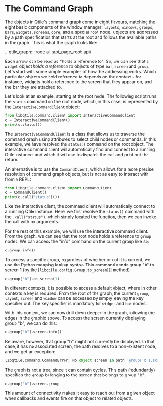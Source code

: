# The Command Graph

The objects in Qtile's command graph come in eight flavours, matching the eight
basic components of the window manager: `layouts`, `windows`, `groups`,
`bars`, `widgets`, `screens`, `core`, and a special `root` node.
Objects are addressed by a path specification that starts at the root and
follows the available paths in the graph. This is what the graph looks like:

.. qtile_graph::
    :root: all
    :api_page_root: api/

Each arrow can be read as "holds a reference to". So, we can see that a
`widget` object *holds a reference to* objects of type `bar`, `screen`
and `group`. Let's start with some simple examples of how the addressing
works. Which particular objects we hold reference to depends on the context -
for instance, widgets hold a reference to the screen that they appear on, and
the bar they are attached to.

Let's look at an example, starting at the root node. The following script runs
the `status` command on the root node, which, in this case, is represented by
the `InteractiveCommandClient` object:

```python
from libqtile.command.client import InteractiveCommandClient
c = InteractiveCommandClient()
print(c.status())
```

The `InteractiveCommandClient` is a class that allows us to traverse the
command graph using attributes to select child nodes or commands.  In this
example, we have resolved the `status()` command on the root object.  The
interactive command client will automatically find and connect to a running
Qtile instance, and which it will use to dispatch the call and print out the
return.

An alternative is to use the `CommandClient`, which allows for a more precise
resolution of command graph objects, but is not as easy to interact with from a
REPL:

```python
from libqtile.command.client import CommandClient
c = CommandClient()
print(c.call("status")())
```

Like the interactive client, the command client will automatically connect to a
running Qtile instance.  Here, we first resolve the `status()` command with
the `.call("status")`, which simply located the function, then we can invoke
the call with no arguments.

For the rest of this example, we will use the interactive command client.  From
the graph, we can see that the root node holds a reference to `group` nodes.
We can access the "info" command on the current group like so:

```python
c.group.info()
```

To access a specific group, regardless of whether or not it is current, we use
the Python mapping lookup syntax. This command sends group "b" to screen 1 (by
the [`libqtile.config.Group.to_screen`][] method):

```python
c.group["b"].to_screen(1)
```

In different contexts, it is possible to access a default object, where in
other contexts a key is required.  From the root of the graph, the current
`group`, `layout`, `screen` and `window` can be accessed by simply
leaving the key specifier out. The key specifier is mandatory for `widget`
and `bar` nodes.

With this context, we can now drill down deeper in the graph, following the
edges in the graphic above. To access the screen currently displaying group
"b", we can do this:

```python
c.group["b"].screen.info()
```

Be aware, however, that group "b" might not currently be displayed. In that
case, it has no associated screen, the path resolves to a non-existent
node, and we get an exception:

```python
libqtile.command.CommandError: No object screen in path 'group['b'].screen'
```

The graph is not a tree, since it can contain cycles. This path (redundantly)
specifies the group belonging to the screen that belongs to group "b":

```python
c.group["b"].screen.group
```

This amount of connectivity makes it easy to reach out from a given object when
callbacks and events fire on that object to related objects.
